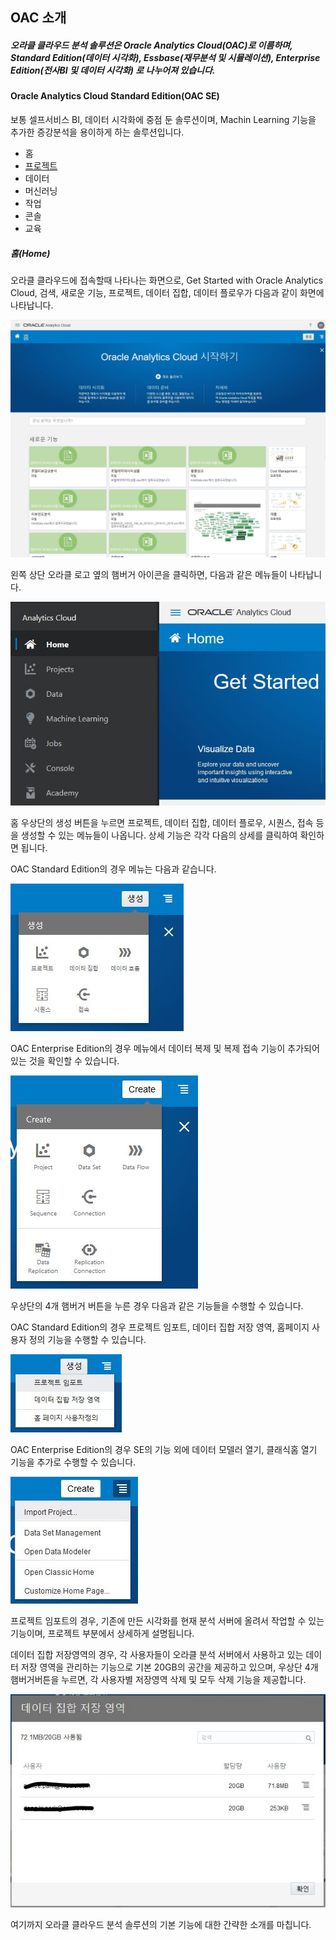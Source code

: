 ## OAC 소개 ##

##### 오라클 클라우드 분석 솔루션은 Oracle Analytics Cloud(OAC)로 이름하며, Standard Edition(데이터 시각화), Essbase(재무분석 및 시뮬레이션), Enterprise Edition(전사BI 및 데이터 시각화) 로 나누어져 있습니다. #####

#### Oracle Analytics Cloud Standard Edition(OAC SE) ####
보통 셀프서비스 BI, 데이터 시각화에 중점 둔 솔루션이며, Machin Learning 기능을 추가한 증강분석을 용이하게 하는 솔루션입니다.


* 홈
* [프로젝트](./프로젝트.md)
* 데이터
* 머신러닝
* 작업
* 콘솔
* 교육

##### 홈(Home) #####
오라클 클라우드에 접속할때 나타나는 화면으로, Get Started with Oracle Analytics Cloud, 검색, 새로운 기능, 프로젝트, 데이터 집합, 데이터 플로우가 다음과 같이 화면에 나타납니다.

![Home](/img/home.jpg "OAC Home")

왼쪽 상단 오라클 로고 옆의 햄버거 아이콘을 클릭하면, 다음과 같은 메뉴들이 나타납니다.

![menu](/img/menu.jpg "OAC menu")

홈 우상단의 생성 버튼을 누르면 프로젝트, 데이터 집합, 데이터 플로우, 시퀀스, 접속 등을 생성할 수 있는 메뉴들이 나옵니다. 상세 기능은 각각 다음의 상세를 클릭하여 확인하면 됩니다.

OAC Standard Edition의 경우 메뉴는 다음과 같습니다.

![se](/img/create_se.jpg "Create")

OAC Enterprise Edition의 경우 메뉴에서 데이터 복제 및 복제 접속 기능이 추가되어 있는 것을 확인할 수 있습니다.

![ee](/img/create_ee.jpg "Create")

우상단의 4개 햄버거 버튼을 누른 경우 다음과 같은 기능들을 수행할 수 있습니다.

OAC Standard Edition의 경우 프로젝트 임포트, 데이터 집합 저장 영역, 홈페이지 사용자 정의 기능을 수행할 수 있습니다.

![se](/img/task_se.jpg "Task")

OAC Enterprise Edition의 경우 SE의 기능 외에 데이터 모델러 열기, 클래식홈 열기 기능을 추가로 수행할 수 있습니다.

![ee](/img/task_ee.jpg "Task")

프로젝트 임포트의 경우, 기존에 만든 시각화를 현재 분석 서버에 올려서 작업할 수 있는 기능이며, 프로젝트 부분에서 상세하게 설명됩니다.

데이터 집합 저장영역의 경우, 각 사용자들이 오라클 분석 서버에서 사용하고 있는 데이터 저장 영역을 관리하는 기능으로 기본 20GB의 공간을 제공하고 있으며, 우상단 4개 햄버거버튼을 누르면, 각 사용자별 저장영역 삭제 및 모두 삭제 기능을 제공합니다.

![Data](/img/dataset_mgt.jpg "Data")

여기까지 오라클 클라우드 분석 솔루션의 기본 기능에 대한 간략한 소개를 마칩니다.
